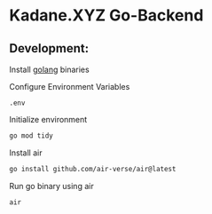 # Kadane.XYZ Go-Backend

## Development:

Install [golang](https://go.dev/doc/install) binaries

Configure Environment Variables

``.env``

Initialize environment
```bash
go mod tidy
```

Install air
```bash
go install github.com/air-verse/air@latest
```

Run go binary using air
```bash
air
```